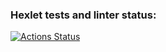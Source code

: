 ### Hexlet tests and linter status:
[![Actions Status](https://github.com/Andreyfaf/layout-designer-project-58/actions/workflows/hexlet-check.yml/badge.svg)](https://github.com/Andreyfaf/layout-designer-project-58/actions)